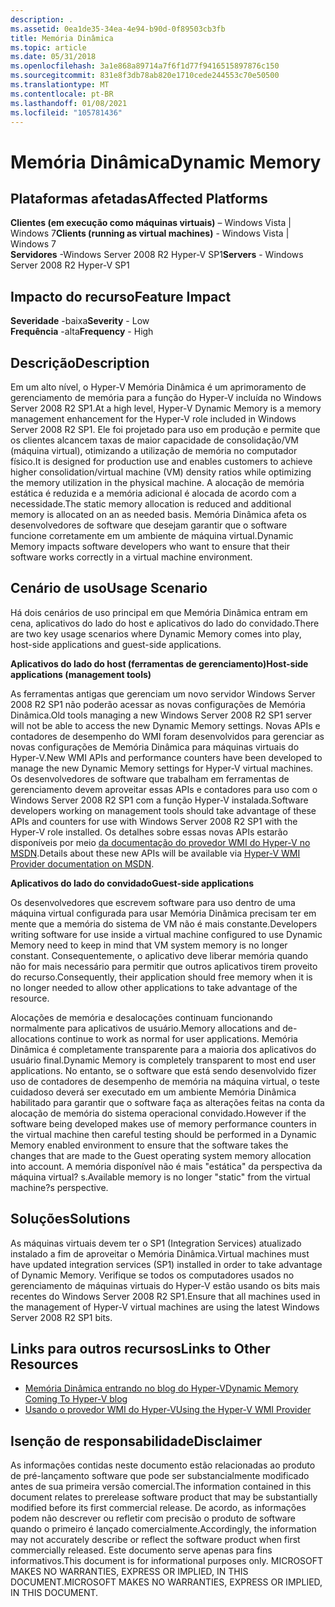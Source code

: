 ```yaml
---
description: .
ms.assetid: 0ea1de35-34ea-4e94-b90d-0f89503cb3fb
title: Memória Dinâmica
ms.topic: article
ms.date: 05/31/2018
ms.openlocfilehash: 3a1e868a89714a7f6f1d77f9416515897876c150
ms.sourcegitcommit: 831e8f3db78ab820e1710cede244553c70e50500
ms.translationtype: MT
ms.contentlocale: pt-BR
ms.lasthandoff: 01/08/2021
ms.locfileid: "105781436"
---
```

# <a name="dynamic-memory"></a><span data-ttu-id="dc7f4-103">Memória Dinâmica</span><span class="sxs-lookup"><span data-stu-id="dc7f4-103">Dynamic Memory</span></span>

## <a name="affected-platforms"></a><span data-ttu-id="dc7f4-104">Plataformas afetadas</span><span class="sxs-lookup"><span data-stu-id="dc7f4-104">Affected Platforms</span></span>

<span data-ttu-id="dc7f4-105">**Clientes (em execução como máquinas virtuais)** – Windows Vista \| Windows 7</span><span class="sxs-lookup"><span data-stu-id="dc7f4-105">**Clients (running as virtual machines)** - Windows Vista \| Windows 7</span></span>  
<span data-ttu-id="dc7f4-106">**Servidores** -Windows Server 2008 R2 Hyper-V SP1</span><span class="sxs-lookup"><span data-stu-id="dc7f4-106">**Servers** - Windows Server 2008 R2 Hyper-V SP1</span></span>  


## <a name="feature-impact"></a><span data-ttu-id="dc7f4-107">Impacto do recurso</span><span class="sxs-lookup"><span data-stu-id="dc7f4-107">Feature Impact</span></span>

 <span data-ttu-id="dc7f4-108">**Severidade** -baixa</span><span class="sxs-lookup"><span data-stu-id="dc7f4-108">**Severity** - Low</span></span>  
<span data-ttu-id="dc7f4-109">**Frequência** -alta</span><span class="sxs-lookup"><span data-stu-id="dc7f4-109">**Frequency** - High</span></span>  






## <a name="description"></a><span data-ttu-id="dc7f4-110">Descrição</span><span class="sxs-lookup"><span data-stu-id="dc7f4-110">Description</span></span>

<span data-ttu-id="dc7f4-111">Em um alto nível, o Hyper-V Memória Dinâmica é um aprimoramento de gerenciamento de memória para a função do Hyper-V incluída no Windows Server 2008 R2 SP1.</span><span class="sxs-lookup"><span data-stu-id="dc7f4-111">At a high level, Hyper-V Dynamic Memory is a memory management enhancement for the Hyper-V role included in Windows Server 2008 R2 SP1.</span></span> <span data-ttu-id="dc7f4-112">Ele foi projetado para uso em produção e permite que os clientes alcancem taxas de maior capacidade de consolidação/VM (máquina virtual), otimizando a utilização de memória no computador físico.</span><span class="sxs-lookup"><span data-stu-id="dc7f4-112">It is designed for production use and enables customers to achieve higher consolidation/virtual machine (VM) density ratios while optimizing the memory utilization in the physical machine.</span></span> <span data-ttu-id="dc7f4-113">A alocação de memória estática é reduzida e a memória adicional é alocada de acordo com a necessidade.</span><span class="sxs-lookup"><span data-stu-id="dc7f4-113">The static memory allocation is reduced and additional memory is allocated on an as needed basis.</span></span> <span data-ttu-id="dc7f4-114">Memória Dinâmica afeta os desenvolvedores de software que desejam garantir que o software funcione corretamente em um ambiente de máquina virtual.</span><span class="sxs-lookup"><span data-stu-id="dc7f4-114">Dynamic Memory impacts software developers who want to ensure that their software works correctly in a virtual machine environment.</span></span>

## <a name="usage-scenario"></a><span data-ttu-id="dc7f4-115">Cenário de uso</span><span class="sxs-lookup"><span data-stu-id="dc7f4-115">Usage Scenario</span></span>

<span data-ttu-id="dc7f4-116">Há dois cenários de uso principal em que Memória Dinâmica entram em cena, aplicativos do lado do host e aplicativos do lado do convidado.</span><span class="sxs-lookup"><span data-stu-id="dc7f4-116">There are two key usage scenarios where Dynamic Memory comes into play, host-side applications and guest-side applications.</span></span>

<span data-ttu-id="dc7f4-117">**Aplicativos do lado do host (ferramentas de gerenciamento)**</span><span class="sxs-lookup"><span data-stu-id="dc7f4-117">**Host-side applications (management tools)**</span></span>

<span data-ttu-id="dc7f4-118">As ferramentas antigas que gerenciam um novo servidor Windows Server 2008 R2 SP1 não poderão acessar as novas configurações de Memória Dinâmica.</span><span class="sxs-lookup"><span data-stu-id="dc7f4-118">Old tools managing a new Windows Server 2008 R2 SP1 server will not be able to access the new Dynamic Memory settings.</span></span> <span data-ttu-id="dc7f4-119">Novas APIs e contadores de desempenho do WMI foram desenvolvidos para gerenciar as novas configurações de Memória Dinâmica para máquinas virtuais do Hyper-V.</span><span class="sxs-lookup"><span data-stu-id="dc7f4-119">New WMI APIs and performance counters have been developed to manage the new Dynamic Memory settings for Hyper-V virtual machines.</span></span> <span data-ttu-id="dc7f4-120">Os desenvolvedores de software que trabalham em ferramentas de gerenciamento devem aproveitar essas APIs e contadores para uso com o Windows Server 2008 R2 SP1 com a função Hyper-V instalada.</span><span class="sxs-lookup"><span data-stu-id="dc7f4-120">Software developers working on management tools should take advantage of these APIs and counters for use with Windows Server 2008 R2 SP1 with the Hyper-V role installed.</span></span> <span data-ttu-id="dc7f4-121">Os detalhes sobre essas novas APIs estarão disponíveis por meio [da documentação do provedor WMI do Hyper-V no MSDN](/previous-versions/windows/desktop/virtual/using-the-virtualization-wmi-provider).</span><span class="sxs-lookup"><span data-stu-id="dc7f4-121">Details about these new APIs will be available via [Hyper-V WMI Provider documentation on MSDN](/previous-versions/windows/desktop/virtual/using-the-virtualization-wmi-provider).</span></span>

<span data-ttu-id="dc7f4-122">**Aplicativos do lado do convidado**</span><span class="sxs-lookup"><span data-stu-id="dc7f4-122">**Guest-side applications**</span></span>

<span data-ttu-id="dc7f4-123">Os desenvolvedores que escrevem software para uso dentro de uma máquina virtual configurada para usar Memória Dinâmica precisam ter em mente que a memória do sistema de VM não é mais constante.</span><span class="sxs-lookup"><span data-stu-id="dc7f4-123">Developers writing software for use inside a virtual machine configured to use Dynamic Memory need to keep in mind that VM system memory is no longer constant.</span></span> <span data-ttu-id="dc7f4-124">Consequentemente, o aplicativo deve liberar memória quando não for mais necessário para permitir que outros aplicativos tirem proveito do recurso.</span><span class="sxs-lookup"><span data-stu-id="dc7f4-124">Consequently, their application should free memory when it is no longer needed to allow other applications to take advantage of the resource.</span></span>

<span data-ttu-id="dc7f4-125">Alocações de memória e desalocações continuam funcionando normalmente para aplicativos de usuário.</span><span class="sxs-lookup"><span data-stu-id="dc7f4-125">Memory allocations and de-allocations continue to work as normal for user applications.</span></span> <span data-ttu-id="dc7f4-126">Memória Dinâmica é completamente transparente para a maioria dos aplicativos do usuário final.</span><span class="sxs-lookup"><span data-stu-id="dc7f4-126">Dynamic Memory is completely transparent to most end user applications.</span></span> <span data-ttu-id="dc7f4-127">No entanto, se o software que está sendo desenvolvido fizer uso de contadores de desempenho de memória na máquina virtual, o teste cuidadoso deverá ser executado em um ambiente Memória Dinâmica habilitado para garantir que o software faça as alterações feitas na conta da alocação de memória do sistema operacional convidado.</span><span class="sxs-lookup"><span data-stu-id="dc7f4-127">However if the software being developed makes use of memory performance counters in the virtual machine then careful testing should be performed in a Dynamic Memory enabled environment to ensure that the software takes the changes that are made to the Guest operating system memory allocation into account.</span></span> <span data-ttu-id="dc7f4-128">A memória disponível não é mais "estática" da perspectiva da máquina virtual? s.</span><span class="sxs-lookup"><span data-stu-id="dc7f4-128">Available memory is no longer "static" from the virtual machine?s perspective.</span></span>

## <a name="solutions"></a><span data-ttu-id="dc7f4-129">Soluções</span><span class="sxs-lookup"><span data-stu-id="dc7f4-129">Solutions</span></span>

<span data-ttu-id="dc7f4-130">As máquinas virtuais devem ter o SP1 (Integration Services) atualizado instalado a fim de aproveitar o Memória Dinâmica.</span><span class="sxs-lookup"><span data-stu-id="dc7f4-130">Virtual machines must have updated integration services (SP1) installed in order to take advantage of Dynamic Memory.</span></span> <span data-ttu-id="dc7f4-131">Verifique se todos os computadores usados no gerenciamento de máquinas virtuais do Hyper-V estão usando os bits mais recentes do Windows Server 2008 R2 SP1.</span><span class="sxs-lookup"><span data-stu-id="dc7f4-131">Ensure that all machines used in the management of Hyper-V virtual machines are using the latest Windows Server 2008 R2 SP1 bits.</span></span>

## <a name="links-to-other-resources"></a><span data-ttu-id="dc7f4-132">Links para outros recursos</span><span class="sxs-lookup"><span data-stu-id="dc7f4-132">Links to Other Resources</span></span>

-   [<span data-ttu-id="dc7f4-133">Memória Dinâmica entrando no blog do Hyper-V</span><span class="sxs-lookup"><span data-stu-id="dc7f4-133">Dynamic Memory Coming To Hyper-V blog</span></span>](https://blogs.technet.com/b/virtualization/archive/2010/03/18/dynamic-memory-coming-to-hyper-v.aspx)
-   [<span data-ttu-id="dc7f4-134">Usando o provedor WMI do Hyper-V</span><span class="sxs-lookup"><span data-stu-id="dc7f4-134">Using the Hyper-V WMI Provider</span></span>](/previous-versions/windows/desktop/virtual/using-the-virtualization-wmi-provider)

## <a name="disclaimer"></a><span data-ttu-id="dc7f4-135">Isenção de responsabilidade</span><span class="sxs-lookup"><span data-stu-id="dc7f4-135">Disclaimer</span></span>

<span data-ttu-id="dc7f4-136">As informações contidas neste documento estão relacionadas ao produto de pré-lançamento software que pode ser substancialmente modificado antes de sua primeira versão comercial.</span><span class="sxs-lookup"><span data-stu-id="dc7f4-136">The information contained in this document relates to prerelease software product that may be substantially modified before its first commercial release.</span></span> <span data-ttu-id="dc7f4-137">De acordo, as informações podem não descrever ou refletir com precisão o produto de software quando o primeiro é lançado comercialmente.</span><span class="sxs-lookup"><span data-stu-id="dc7f4-137">Accordingly, the information may not accurately describe or reflect the software product when first commercially released.</span></span> <span data-ttu-id="dc7f4-138">Este documento serve apenas para fins informativos.</span><span class="sxs-lookup"><span data-stu-id="dc7f4-138">This document is for informational purposes only.</span></span> <span data-ttu-id="dc7f4-139">MICROSOFT MAKES NO WARRANTIES, EXPRESS OR IMPLIED, IN THIS DOCUMENT.</span><span class="sxs-lookup"><span data-stu-id="dc7f4-139">MICROSOFT MAKES NO WARRANTIES, EXPRESS OR IMPLIED, IN THIS DOCUMENT.</span></span>

 

 

